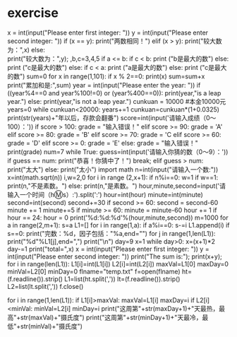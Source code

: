 # exercise
x = int(input("Please enter first integer: "))
y = int(input("Please enter second integer: "))
if (x == y):
    print("两数相同！")
elif (x > y):
    print("较大数为：",x)
else:    
    print("较大数为：",y);
,b,c=3,4,5
if a <= b:
    if c < b:
        print ("b是最大的数")
    else:
        print ("c是最大的数")
else:
    if c < a:
        print ("a是最大的数")
    else:
        print ("c是最大的数")
sum=0
for x in range(1,101):
   if x % 2==0:
       print(x)
       sum=sum+x
print("累加和是:",sum)
year = int(input("Please enter the year: "))
if  ((year%4==0 and year%100!=0) or (year%400==0)):
    print(year,"is a leap year.")
else:
    print(year,"is not a leap year.")
cunkuan = 10000  #本金10000元
years=0
while cunkuan<20000:
       years+=1
       cunkuan=cunkuan*(1+0.0325)
print(str(years)+"年以后，存款会翻番")
score=int(input('请输入成绩（0～100）：'))
if score > 100:
    grade = "输入错误！"
elif score >= 90:
    grade = 'A'
elif score >= 80:
    grade = 'B'
elif score >= 70:
    grade = 'C
elif score >= 60:
    grade = 'D'
elif score >= 0:
    grade = 'E'
else:
    grade = "输入错误！"
print(grade)
num=7
while True:
    guess=int(input('请输入你猜的数（0～9）：'))
    if guess == num:
        print("恭喜！你猜中了！")
        break;
    elif guess > num:
        print("太大")
    else:
        print("太小")
import math
n=int(input("请输入一个数:"))
x=int(math.sqrt(n))
i,w=2,0
for i in range (2,x+1):
     if n%i==0:
         w=1
if w==1:
    print(n,"不是素数。")
else:
    print(n,"是素数。")
hour,minute,second=input('请输入一个时间（h:m:s）:').split(':')
hour=int(hour)
minute=int(minute)
second=int(second)
second+=30
if second >= 60:
    second = second-60
    minute += 1
minute+=5
if minute >= 60:
    minute = minute-60
    hour += 1
if hour == 24:
    hour = 0
print('%d:%d:%d'%(hour,minute,second))
m=1000
for a in range(2,m+1):
    s=a
    L1=[]
    for i in range(1,a):
        if a%i==0:
            s-=i
            L1.append(i)
    if s==0:
        print("完数：%d，因子包括："%a,end="")
        for j in range(1,len(L1)):
            print("%d"%L1[j],end=",")
        print("\n")
day=9
x=1
while day>0:
    x=(x+1)*2
    day-=1
print("total=",x)
x = int(input("Please enter first integer: "))
y = int(input("Please enter second integer: "))
print("The sum is:");
print(x+y);
for i in range(len(L1)):
    L1[i]=int(L1[i])
    L2[i]=int(L2[i])
maxVal=L1[0]
maxDay=0
minVal=L2[0]
minDay=0
flname="temp.txt"
f=open(flname)
ht=(f.readline()).strip()
L1=list(ht.split(','))
lt=(f.readline()).strip()
L2=list(lt.split(','))
f.close()

for i in range(1,len(L1)):
    if L1[i]>maxVal:
        maxVal=L1[i]
        maxDay=i
    if L2[i]<minVal:
        minVal=L2[i]
        minDay=i
print("这周第"+str(maxDay+1)+"天最热，最高"+str(maxVal)+"摄氏度")
print("这周第"+str(minDay+1)+"天最冷，最低"+str(minVal)+"摄氏度")
